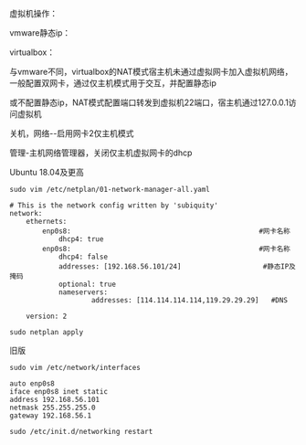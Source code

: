 虚拟机操作：

vmware静态ip：



virtualbox：

与vmware不同，virtualbox的NAT模式宿主机未通过虚拟网卡加入虚拟机网络，一般配置双网卡，通过仅主机模式用于交互，并配置静态ip

或不配置静态ip，NAT模式配置端口转发到虚拟机22端口，宿主机通过127.0.0.1访问虚拟机









关机，网络--启用网卡2仅主机模式

管理-主机网络管理器，关闭仅主机虚拟网卡的dhcp







Ubuntu 18.04及更高

```shell
sudo vim /etc/netplan/01-network-manager-all.yaml
```



```shell
# This is the network config written by 'subiquity'
network:
    ethernets:
        enp0s8:                                              #网卡名称
            dhcp4: true
        enp0s8:                                              #网卡名称
            dhcp4: false
            addresses: [192.168.56.101/24]                    #静态IP及掩码
            optional: true
            nameservers:
                    addresses: [114.114.114.114,119.29.29.29]   #DNS

    version: 2

```



```shell
sudo netplan apply
```

旧版

```shell
sudo vim /etc/network/interfaces
```



```shell
auto enp0s8
iface enp0s8 inet static
address 192.168.56.101
netmask 255.255.255.0
gateway 192.168.56.1
```



```shell
sudo /etc/init.d/networking restart
```

